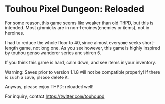 # Touhou Pixel Dungeon: Reloaded

For some reason, this game seems like weaker than old THPD, but this is intended.
Most gimmicks are in non-heroines(enemies or items), not in heroines.

I had to reduce the whole floor to 40, since almost everyone seeks short-length game, not long one.
As you see however, this game is highly inspired by touhou genso wanderer series and shiren 5.

If you think this game is hard, calm down, and see items in your inventory.

Warning: Saves prior to version 1.1.8 will not be compatible properly! If there is such a save, please delete it.

Anyway, please enjoy THPD: reloaded well!

For inquiry, contact https://twitter.com/touhoupd